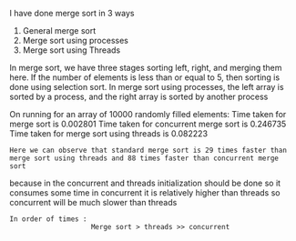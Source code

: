 I have done merge sort in 3 ways 
1. General merge sort
2. Merge sort using processes
3. Merge sort using Threads

In merge sort, we have three stages sorting left, right, and merging them here. If the number of elements is less than or equal to 5, then sorting is done using selection sort.
In merge sort using processes, the left array is sorted by a process, and the right array is sorted by another process 

On running for an array of 10000 randomly filled elements:
    Time taken for merge sort is 0.002801
    Time taken for concurrent merge sort is 0.246735
    Time taken for merge sort using threads is 0.082223

    Here we can observe that standard merge sort is 29 times faster than merge sort using threads and 88 times faster than concurrent merge sort
because in the concurrent and threads initialization should be done so it consumes some time in concurrent it is relatively higher than threads so concurrent will be much slower than threads


    In order of times :
                        Merge sort > threads >> concurrent

    


